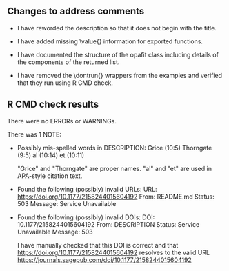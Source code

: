 ## Changes to address comments

* I have reworded the description so that it does not begin with the title.

* I have added missing \value{} information for exported functions.

* I have documented the structure of the opafit class including details of the
components of the returned list.

* I have removed the \dontrun{} wrappers from the examples and verified that
they run using R CMD check.

## R CMD check results
There were no ERRORs or WARNINGs. 

There was 1 NOTE:

* Possibly mis-spelled words in DESCRIPTION:
    Grice (10:5)
    Thorngate (9:5)
    al (10:14)
    et (10:11)
    
    "Grice" and "Thorngate" are proper names. 
    "al" and "et" are used in APA-style citation text.
    
* Found the following (possibly) invalid URLs:
  URL: https://doi.org/10.1177/2158244015604192
    From: README.md
    Status: 503
    Message: Service Unavailable

* Found the following (possibly) invalid DOIs:
    DOI: 10.1177/2158244015604192
    From: DESCRIPTION
    Status: Service Unavailable
    Message: 503
    
    I have manually checked that this DOI is correct and that 
    https://doi.org/10.1177/2158244015604192 resolves to the valid URL
    https://journals.sagepub.com/doi/10.1177/2158244015604192
